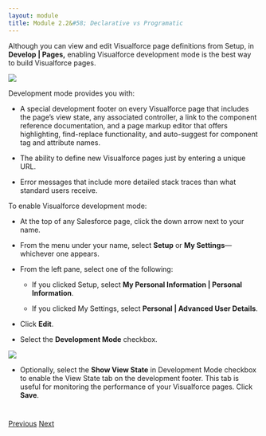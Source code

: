 ```yaml
---
layout: module
title: Module 2.2&#58; Declarative vs Programatic
---
```


Although you can view and edit Visualforce page definitions from Setup, in **Develop | Pages,** enabling Visualforce development mode is the best way to build Visualforce pages. 

![](http://i.imgur.com/tXfbYge.jpg)

Development mode provides you with:

* A special development footer on every Visualforce page that includes the page’s view state, any associated controller, a link to the component reference documentation, and a page markup editor that offers highlighting, find-replace functionality, and auto-suggest for component tag and attribute names.

* The ability to define new Visualforce pages just by entering a unique URL.

* Error messages that include more detailed stack traces than what standard users receive.

To enable Visualforce development mode:

* At the top of any Salesforce page, click the down arrow next to your name. 

* From the menu under your name, select **Setup** or **My Settings**—whichever one appears.

* From the left pane, select one of the following:

    - If you clicked Setup, select **My Personal Information | Personal Information**.

    - If you clicked My Settings, select **Personal | Advanced User Details**.

* Click **Edit**.

* Select the **Development Mode** checkbox.

![](http://i.imgur.com/WPnkYk2.jpg)

* Optionally, select the **Show View State** in Development Mode checkbox to enable the View State tab on the development footer. This tab is useful for monitoring the performance of your Visualforce pages.
Click **Save**.


<div class="row" style="margin-top:40px;">
<div class="col-sm-12">
<a href="2.1-the-developer-console.html" class="btn btn-default"><i class="glyphicon glyphicon-chevron-left"></i> Previous</a>
<a href="2.3-setup.html" class="btn btn-default pull-right">Next <i class="glyphicon glyphicon-chevron-right"></i></a>
</div>
</div>
